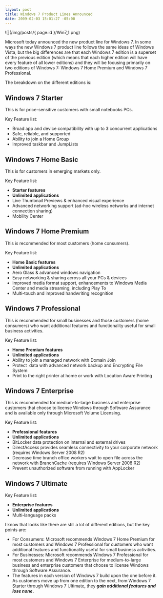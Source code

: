 ```yaml
---
layout: post
title: Windows 7 Product Lines Announced
date: 2009-02-03 15:01:27 -05:00
---
```


![](/img/posts/{ page.id }/Win7_1.png) 

Microsoft today announced the new product line for Windows 7. In some ways the new Windows 7 product line follows the same ideas of Windows Vista, but the big differences are that each Windows 7 edition is a superset of the previous edition (which means that each higher edition will have every feature of all lower editions) and they will be focusing primarily on two editions of Windows 7: Windows 7 Home Premium and Windows 7 Professional.

The breakdown on the different editions is:

## Windows 7 Starter
This is for price-sensitive customers with small notebooks PCs.

Key Feature list:

* Broad app and device compatibility with up to 3 concurrent applications
* Safe, reliable, and supported
* Ability to join a Home Group
* Improved taskbar and JumpLists

## Windows 7 Home Basic 
This is for customers in emerging markets only.

Key Feature list:

* **Starter features**
* **Unlimited applications**
* Live Thumbnail Previews & enhanced visual experience
* Advanced networking support (ad-hoc wireless networks and internet connection sharing)
* Mobility Center

## Windows 7 Home Premium

This is recommended for most customers (home consumers).

Key Feature list:

* **Home Basic features**
* **Unlimited applications**
* Aero Glass & advanced windows navigation
* Easy networking & sharing across all your PCs & devices
* Improved media format support, enhancements to Windows Media Center and media streaming, including Play To
* Multi-touch and improved handwriting recognition

## Windows 7 Professional

This is recommended for small businesses and those customers (home consumers) who want additional features and functionality useful for small business activities.

Key Feature list:

* **Home Premium features**
* **Unlimited applications**
* Ability to join a managed network with Domain Join
* Protect  data with advanced network backup and Encrypting File System
* Print to the right printer at home or work with Location Aware Printing

## Windows 7 Enterprise

This is recommended for medium-to-large business and enterprise customers that choose to license Windows through Software Assurance and is available only through Microsoft Volume Licensing.

Key Feature list:

* **Professional features**
* **Unlimited applications**
* BitLocker data protection on internal and external drives
* DirectAccess provides seamless connectivity to your corporate network (requires Windows Server 2008 R2)
* Decrease time branch office workers wait to open file across the network with BranchCache (requires Windows Server 2008 R2)
* Prevent unauthorized software from running with AppLocker

## Windows 7 Ultimate

Key Feature list:

* **Enterprise features**
* **Unlimited applications**
* Multi-language packs

I know that looks like there are still a lot of different editions, but the key points are:

* For Consumers: Microsoft recommends Windows 7 Home Premium for most customers and Windows 7 Professional for customers who want additional features and functionality useful for small business activities. 
* For Businesses: Microsoft recommends Windows 7 Professional for most customers and Windows 7 Enterprise for medium-to-large business and enterprise customers that choose to license Windows through Software Assurance. 
* The features in each version of Windows 7 build upon the one before it. As customers move up from one edition to the next, from Windows 7 Starter through Windows 7 Ultimate, they ***gain additional features and lose none***. 
